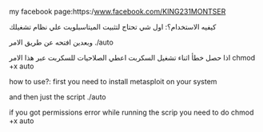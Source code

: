 
my facebook page:https:/www.facebook.com/KING231MONTSER

كيفيه الاستخدام؟:
اول شي تحتاج لتثبيت الميتاسبلويت علي نظام تشغيلك

وبعدين افتحه عن طريق الامر ./auto 

اذا حصل خطأ اثناء تشغيل السكربت  اعطي الصلاحيات للسكربت عبر هذا الامر chmod +x auto


how to use?:
first you need to install metasploit on your system

and then just the script ./auto

if you got permissions error while running the scrip you need to do chmod +x auto
 
